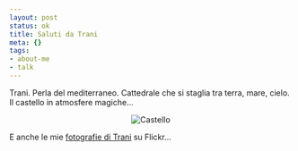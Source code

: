 ```yaml
--- 
layout: post
status: ok
title: Saluti da Trani
meta: {}
tags: 
- about-me
- talk
---
```

Trani. Perla del mediterraneo. Cattedrale che si staglia tra terra, mare, cielo.  
Il castello in atmosfere magiche...  
  
<center>
<img src="http://farm3.static.flickr.com/2139/2391690095_8e7a31f4ca.jpg?v=0" border=0 alt="Castello" />
</center>  
  
E anche le mie [fotografie di Trani][1] su Flickr... 
  
[1]: http://farm3.static.flickr.com/2139/2391690095_8e7a31f4ca.jpg  
  
 
